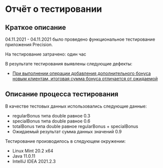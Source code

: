 # Отчёт о тестировании <Precision>

## Краткое описание

04.11.2021 - 04.11.2021 было проведено функциональное тестирование приложения Precision.

На тестирование затрачено: один час

В результате тестирования выявлены следующие дефекты:
* [При выполнении операции добавления дополнительного бонуса новым клиентам, итоговая сумма бонуса отличается от ожидаемой](https://github.com/astudent1234d/demo8/issues/1)

## Описание процесса тестирования

В качестве тестовых данных использовались следующие данные:
* regularBonus типа double равное 0.3
* specialBonus типа double равное 0.6
* totalBonus типа double равное regularBonus + specialBonus
* Ожидаемый результат сумма данных значений 0.9


Тестирование производилось в следующем окружении:
* Linux Mint 20.2 х64
* Java 11.0.11
* IntelliJ IDEA 2021.2.3
